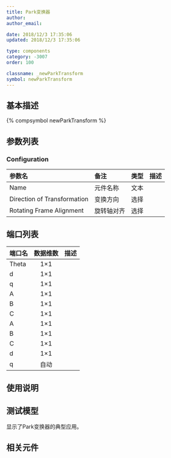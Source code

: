 ```yaml
---
title: Park变换器
author: 
author_email:

date: 2018/12/3 17:35:06
updated: 2018/12/3 17:35:06

type: components
category: -3007
order: 100

classname: _newParkTransform
symbol: newParkTransform
---
```

## 基本描述
{% compsymbol newParkTransform %}

## 参数列表
### Configuration
| 参数名 | 备注 | 类型 | 描述 |
| :--- | :--- | :--: | :--- |
| Name | 元件名称 | 文本 |  |
| Direction of Transformation | 变换方向 | 选择 |  |
| Rotating Frame Alignment | 旋转轴对齐 | 选择 |  |


## 端口列表

| 端口名 | 数据维数 | 描述 |
| :--- | :--:  | :--- |
| Theta | 1×1 | |                   
| d | 1×1 | |                   
| q | 1×1 | |                   
| A | 1×1 | |                   
| B | 1×1 | |                   
| C | 1×1 | |                   
| A | 1×1 | |                   
| B | 1×1 | |                   
| C | 1×1 | |                   
| d | 1×1 | |                   
| q | 自动 | |                   

## 使用说明


## 测试模型
[<test name>](<test link>)显示了Park变换器的典型应用。

## 相关元件


